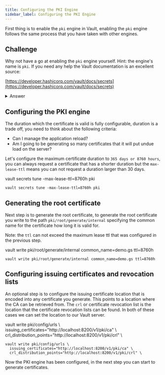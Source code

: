 ```yaml
---
title: Configuring the PKI Engine
sidebar_label: Configuring the PKI Engine
---
```


First thing is to enable the `pki` engine in Vault, enabling the `pki` engine
follows the same process that you have taken with other engines.

## Challenge 

Why not have a go at enabling the `pki` engine yourself. Hint: the engine's
name is `pki`. If you need any help the Vault documentation is an excellent
source:

[https://developer.hashicorp.com/vault/docs/secrets](https://developer.hashicorp.com/vault/docs/secrets)

<details>
<summary>Answer</summary>

Figure it out?

You should have run the following command

<VSCodeTerminal target="Vault">
  <Command>
    vault secrets enable pki
  </Command>
</VSCodeTerminal>

```shell
vault secrets enable pki
```
</details>

## Configuring the PKI engine

The duration which the certificate is valid is fully configurable, duration is 
a trade off, you need to think about the following criteria:

* Can I manage the application reload?
* Am I going to be generating so many certificates that it will put undue load on the server?

Let's configure the maximum certificate duration to `365 days or 8760 hours`, you can always request
a certificate that has a shorter duration but the `max-lease-ttl` means you can not
request a duration larger than 30 days.

<VSCodeTerminal target="Vault">
  <Command>
    vault secrets tune -max-lease-ttl=8760h pki
  </Command>
</VSCodeTerminal>

```shell
vault secrets tune -max-lease-ttl=8760h pki
```

## Generating the root certificate

Next step is to generate the root certificate, to generate the root certificate
you write to the path `pki/root/generate/internal` specifying the common name
for the certificate how long it is valid for.

Note: the `ttl` can not exceed the maximum lease ttl that was configured
in the previous step.

<VSCodeTerminal target="Vault">
  <Command>
    vault write pki/root/generate/internal common_name=demo.gs ttl=8760h
  </Command>
</VSCodeTerminal>

```
vault write pki/root/generate/internal common_name=demo.gs ttl=8760h
```

## Configuring issuing certificates and revocation lists

An optional step is to configure the issuing certificate location that is 
encoded into any certificate you generate. This points to a location
where the CA can be retrieved from. The `crl` or certificate revocation
list is the location that the certificate revocation lists can be found.
In both of these cases we can set the location to our Vault server. 

<VSCodeTerminal target="Vault">
  <Command>
    vault write pki/config/urls \
      issuing_certificates="http://localhost:8200/v1/pki/ca" \
      crl_distribution_points="http://localhost:8200/v1/pki/crl" \ 
  </Command>
</VSCodeTerminal>

```shell
vault write pki/config/urls \
  issuing_certificates="http://localhost:8200/v1/pki/ca" \
  crl_distribution_points="http://localhost:8200/v1/pki/crl" \ 
```

Now the PKI engine has been configured, in the next step you can start to
generate certificates.